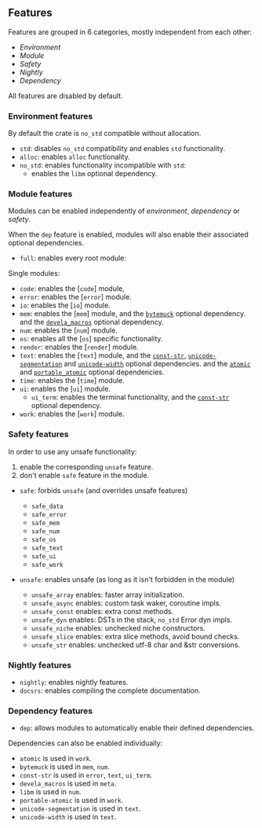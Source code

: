## Features

Features are grouped in 6 categories, mostly independent from each other:
- *Environment*
- *Module*
- *Safety*
- *Nightly*
- *Dependency*

All features are disabled by default.


### Environment features

By default the crate is `no_std` compatible without allocation.

- `std`: disables `no_std` compatibility and enables `std` functionality.
- `alloc`: enables `alloc` functionality.
- `no_std`: enables functionality incompatible with `std`:
  - enables the `libm` optional dependency.


### Module features

Modules can be enabled independently of *environment*, *dependency* or *safety*.

When the `dep` feature is enabled, modules will also enable their associated
optional dependencies.

- `full`: enables every root module:

Single modules:
- `code`: enables the [`code`] module,
- `error`: enables the [`error`] module.
- `io`: enables the [`io`] module.
- `mem`: enables the [`mem`] module,
  and the [`bytemuck`] optional dependency.
  and the [`devela_macros`] optional dependency.
- `num`: enables the [`num`] module.
- `os`: enables all the [`os`] specific functionality.
- `render`: enables the [`render`] module.
- `text`: enables the [`text`] module,
  and the [`const-str`], [`unicode-segmentation`] and [`unicode-width`] optional dependencies.
  and the [`atomic`] and [`portable_atomic`] optional dependencies.
- `time`: enables the [`time`] module.
- `ui`: enables the [`ui`] module.
  - `ui_term`: enables the terminal functionality,
    and the [`const-str`] optional dependency.
- `work`: enables the [`work`] module.


### Safety features

In order to use any unsafe functionality:
1. enable the corresponding `unsafe` feature.
2. don't enable `safe` feature in the module.

- `safe`: forbids `unsafe` (and overrides unsafe features)
  - `safe_data`
  - `safe_error`
  - `safe_mem`
  - `safe_num`
  - `safe_os`
  - `safe_text`
  - `safe_ui`
  - `safe_work`

- `unsafe`: enables unsafe (as long as it isn't forbidden in the module)
	- `unsafe_array` enables: faster array initialization.
	- `unsafe_async` enables: custom task waker, coroutine impls.
	- `unsafe_const` enables: extra const methods.
	- `unsafe_dyn` enables: DSTs in the stack, `no_std` Error dyn impls.
	- `unsafe_niche` enables: unchecked niche constructors.
	- `unsafe_slice` enables: extra slice methods, avoid bound checks.
	- `unsafe_str` enables: unchecked utf-8 char and &str conversions.


### Nightly features

- `nightly`: enables nightly features.
- `docsrs`: enables compiling the complete documentation.


### Dependency features

- `dep`: allows modules to automatically enable their defined dependencies.

Dependencies can also be enabled individually:
- `atomic` is used in `work`.
- `bytemuck` is used in `mem`, `num`.
- `const-str` is used in `error`, `text`, `ui_term`.
- `devela_macros` is used in `meta`.
- `libm` is used in `num`.
- `portable-atomic` is used in `work`.
- `unicode-segmentation` is used in `text`.
- `unicode-width` is used in `text`.

[`IntBuf`]: text::IntBuf
[`IntBufable`]: text::IntBufAble
[`slice_into_array`]: data::convert::collection::slice_into_array
[`MaybeUninit`]: core::mem::MaybeUninit
[`transmute`]: core::mem::transmute
[`mem_as_bytes`]: mem::mem_as_bytes
[`mem_as_bytes_mut`]: mem::mem_as_bytes_mut
[`mem_as_bytes_sized`]: mem::mem_as_bytes_sized

[`atomic`]: dep::atomic
[`bytemuck`]: dep::bytemuck
[`devela_macros`]: dep::devela_macros
[`const-str`]: dep::const_str
[`portable_atomic`]: dep::portable_atomic
[`unicode-segmentation`]: dep::unicode_segmentation
[`unicode-width`]: dep::unicode_width
